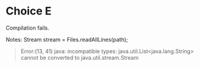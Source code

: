Choice E
========

Compilation fails.

 
Notes:
Stream stream = Files.readAllLines(path);
>Error:(13, 41) java: incompatible types: java.util.List<java.lang.String> cannot be converted to java.util.stream.Stream

